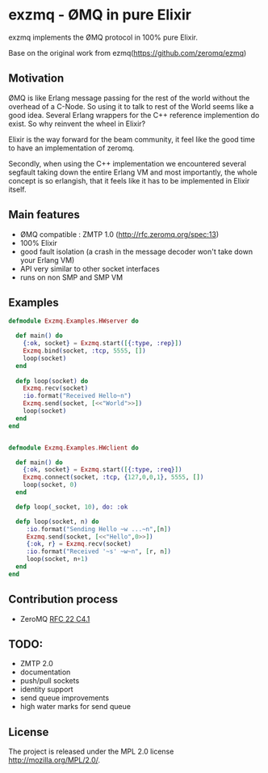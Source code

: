 exzmq - ØMQ in pure Elixir
============================


exzmq implements the ØMQ protocol in 100% pure Elixir.

Base on the original work from ezmq(https://github.com/zeromq/ezmq)

Motivation
----------

ØMQ is like Erlang message passing for the rest of the world without the
overhead of a C-Node. So using it to talk to rest of the World seems like
a good idea. Several Erlang wrappers for the C++ reference implemention do
exist. So why reinvent the wheel in Elixir?

Elixir is the way forward for the beam community, it feel like the good time to have
an implementation of zeromq.

Secondly, when using the C++ implementation we
encountered several segfault taking down the entire Erlang VM and most
importantly, the whole concept is so erlangish, that it feels like it has
to be implemented in Elixir itself.

Main features
-------------

* ØMQ compatible : ZMTP 1.0 (http://rfc.zeromq.org/spec:13)
* 100% Elixir
* good fault isolation (a crash in the message decoder won't take down
  your Erlang VM)
* API very similar to other socket interfaces
* runs on non SMP and SMP VM


Examples
--------

```elixir
defmodule Exzmq.Examples.HWserver do

  def main() do
    {:ok, socket} = Exzmq.start([{:type, :rep}])
    Exzmq.bind(socket, :tcp, 5555, [])
    loop(socket)
  end
  
  defp loop(socket) do
    Exzmq.recv(socket)
    :io.format("Received Hello~n")
    Exzmq.send(socket, [<<"World">>])
    loop(socket)
  end
end


defmodule Exzmq.Examples.HWclient do

  def main() do
    {:ok, socket} = Exzmq.start([{:type, :req}])
    Exzmq.connect(socket, :tcp, {127,0,0,1}, 5555, [])
    loop(socket, 0)
  end

  defp loop(_socket, 10), do: :ok

  defp loop(socket, n) do
	 :io.format("Sending Hello ~w ...~n",[n])
	 Exzmq.send(socket, [<<"Hello",0>>])
	 {:ok, r} = Exzmq.recv(socket)
     :io.format("Received '~s' ~w~n", [r, n])
	 loop(socket, n+1)
  end
end	
```

Contribution process
--------------------

* ZeroMQ [RFC 22 C4.1](http://rfc.zeromq.org/spec:22)

TODO:
-----
* ZMTP 2.0
* documentation
* push/pull sockets
* identity support
* send queue improvements
* high water marks for send queue

License
-------

The project is released under the MPL 2.0 license
http://mozilla.org/MPL/2.0/.